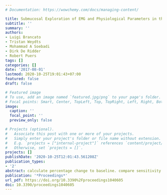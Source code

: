 ```yaml
---
# Documentation: https://wowchemy.com/docs/managing-content/

title: Submucosal Exploration of EMG and Physiological Parameters in the Bladder Wall
subtitle: ''
summary: ''
authors:
- Luigi Brancato
- Tristan Weydts
- Mohammad A Soebadi
- Dirk De Ridder
- Robert Puers
tags: []
categories: []
date: '2017-08-01'
lastmod: 2020-10-25T19:01:43+07:00
featured: false
draft: false

# Featured image
# To use, add an image named `featured.jpg/png` to your page's folder.
# Focal points: Smart, Center, TopLeft, Top, TopRight, Left, Right, BottomLeft, Bottom, BottomRight.
image:
  caption: ''
  focal_point: ''
  preview_only: false

# Projects (optional).
#   Associate this post with one or more of your projects.
#   Simply enter your project's folder or file name without extension.
#   E.g. `projects = ["internal-project"]` references `content/project/deep-learning/index.md`.
#   Otherwise, set `projects = []`.
projects: []
publishDate: '2020-10-25T12:01:43.561208Z'
publication_types:
- '2'
abstract: calculate percentage change to baseline. compare sensitivity.
publication: '*Proceedings*'
url_pdf: https://doi.org/10.3390%2Fproceedings1040605
doi: 10.3390/proceedings1040605
---
```

